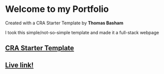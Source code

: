 # Welcome to my Portfolio

Created with a CRA Starter Template by **Thomas Basham**

I took this simple/not-so-simple template and made it a full-stack webpage

## [CRA Starter Template](https://www.npmjs.com/package/cra-template-react-portfolio)

## [Live link!](https://thomasbashamportfolio.net)

